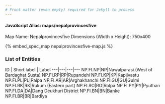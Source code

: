 ```yaml
---
# Front matter (even empty) required for Jekyll to process
---
```


#### JavaScript Alias: maps/nepalprovincesfive

Map Name: Nepalprovincesfive
Dimensions (Width x Height): 750x400




{% embed_spec_map nepalprovincesfive-map.js %}

### List of Entities

ID | Short label | Label
---|---|---|---
NP.FI.NP|NP|Nawalparasi (West of Bardaghat Susta)
NP.FI.RP|RP|Rupandehi
NP.FI.KP|KP|Kapilvastu
NP.FI.PL|PL|Palpa
NP.FI.AR|AR|Arghakhanchi
NP.FI.GU|GU|Gulmi
NP.FI.RK|RK|Rukum (Eastern part)
NP.FI.RO|RO|Rolpa
NP.FI.PY|PY|Pyuthan
NP.FI.DA|DA|Dang Deukhuri District
NP.FI.BN|BN|Banke
NP.FI.BR|BR|Bardiya